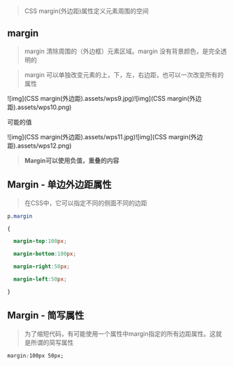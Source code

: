 > CSS margin(外边距)属性定义元素周围的空间

## margin

> margin 清除周围的（外边框）元素区域。margin 没有背景颜色，是完全透明的

> margin 可以单独改变元素的上，下，左，右边距，也可以一次改变所有的属性

![img](CSS margin(外边距).assets/wps9.jpg)![img](CSS margin(外边距).assets/wps10.png) 

可能的值

![img](CSS margin(外边距).assets/wps11.jpg)![img](CSS margin(外边距).assets/wps12.png) 

> **Margin可以使用负值，重叠的内容**

## Margin - 单边外边距属性

> 在CSS中，它可以指定不同的侧面不同的边距

```css
p.margin

{

  margin-top:100px;

  margin-bottom:100px;

  margin-right:50px;

  margin-left:50px;

}
```



## Margin - 简写属性

> 为了缩短代码，有可能使用一个属性中margin指定的所有边距属性。这就是所谓的简写属性

```css
margin:100px 50px;
```



 


